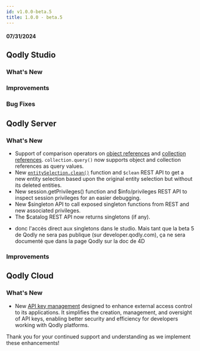 ```yaml
---
id: v1.0.0-beta.5
title: 1.0.0 - beta.5
---
```



#### 07/31/2024

## Qodly Studio

<h3> What's New </h3>

<h3>Improvements </h3>

<h3>Bug Fixes </h3>

## Qodly Server

<h3> What's New </h3>


- Support of comparison operators on [object references](../language/basics/lang-object.md#object-operators) and [collection references](../language/basics/lang-collection.md#collection-operators). `collection.query()` now supports object and collection references as query values.
- New [`entitySelection.clean()`](../language/EntitySelectionClass.md#clean) function and `$clean` REST API to get a new entity selection based upon the original entity selection but without its deleted entities.
- New session.getPrivileges() function and $info/privileges REST API to inspect session privileges for an easier debugging.
- New $singleton API to call exposed singleton functions from REST and new associated privileges.
- The $catalog REST API now returns singletons (if any).
+ donc l'accès direct aux singletons dans le studio. Mais tant que la beta 5 de Qodly ne sera pas publique (sur developer.qodly.com), ça ne sera documenté que dans la page Qodly sur la doc de 4D




<h3>Improvements </h3>




## Qodly Cloud

<h3> What's New </h3>

- New [API key management](../cloud/api-key.md) designed to enhance external access control to its applications. It simplifies the creation, management, and oversight of API keys, enabling better security and efficiency for developers working with Qodly platforms.

Thank you for your continued support and understanding as we implement these enhancements!
